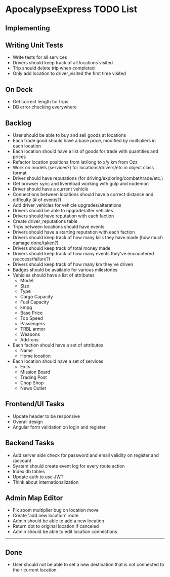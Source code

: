 # ApocalypseExpress TODO List

## Implementing


## Writing Unit Tests

* Write tests for all services
* Drivers should keep track of all locations visited
* Trip should delete trip when completed
* Only add location to driver_visited the first time visited

## On Deck

* Get correct length for trips
* DB error checking everywhere

## Backlog

* User should be able to buy and sell goods at locations
* Each trade good should have a base price, modified by multipliers in each location
* Each location should have a list of goods for trade with quantities and prices
* Refactor location positions from lat/long to x/y km from Ozz
* Work on models (services?) for locations/drivers/etc in object class format
* Driver should have reputations (for driving/exploring/combat/trade/etc.)
* Get browser sync and livereload working with gulp and nodemon
* Driver should have a current vehicle
* Connections between locations should have a correct distance and difficulty (# of events?)
* Add driver_vehicles for vehicle upgrades/alterations
* Drivers should be able to upgrade/alter vehicles
* Drivers should have reputation with each faction
* Create driver_reputations table
* Trips between locations should have events
* Drivers should have a starting reputation with each faction
* Drivers should keep track of how many kills they have made (how much damage done/taken?)
* Drivers should keep track of total money made
* Drivers should keep track of how many events they've encountered (success/failure?)
* Drivers should keep track of how many km they've driven
* Badges should be available for various milestones
* Vehicles should have a list of attributes
  * Model
  * Size
  * Type
  * Cargo Capacity
  * Fuel Capacity
  * kmpg
  * Base Price
  * Top Speed
  * Passengers
  * TRBL armor
  * Weapons
  * Add-ons
* Each faction should have a set of attributes
  * Name
  * Home location
* Each location should have a set of services
  * Exits
  * Mission Board
  * Trading Post
  * Chop Shop
  * News Outlet

## Frontend/UI Tasks

* Update header to be responsive
* Overall design
* Angular form validation on login and register

## Backend Tasks

* Add server side check for password and email validity on register and /account
* System should create event log for every route action
* Index db tables
* Update auth to use JWT
* Think about internationalization

## Admin Map Editor

* Fix zoom multiplier bug on location move
* Create 'add new location' route
* Admin should be able to add a new location
* Return dot to original location if canceled
* Admin should be able to edit location connections

----

## Done

* User should not be able to set a new destination that is not connected to their current location.
